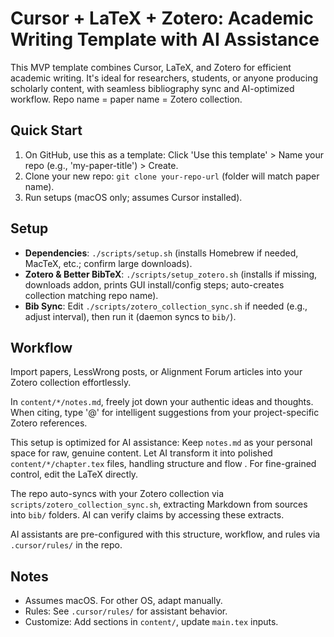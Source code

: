 # Cursor + LaTeX + Zotero: Academic Writing Template with AI Assistance

This MVP template combines Cursor, LaTeX, and Zotero for efficient academic writing. It's ideal for researchers, students, or anyone producing scholarly content, with seamless bibliography sync and AI-optimized workflow. Repo name = paper name = Zotero collection.

## Quick Start
1. On GitHub, use this as a template: Click 'Use this template' > Name your repo (e.g., 'my-paper-title') > Create.
2. Clone your new repo: `git clone your-repo-url` (folder will match paper name).
3. Run setups (macOS only; assumes Cursor installed).

## Setup
- **Dependencies**: `./scripts/setup.sh` (installs Homebrew if needed, MacTeX, etc.; confirm large downloads).
- **Zotero & Better BibTeX**: `./scripts/setup_zotero.sh` (installs if missing, downloads addon, prints GUI install/config steps; auto-creates collection matching repo name).
- **Bib Sync**: Edit `./scripts/zotero_collection_sync.sh` if needed (e.g., adjust interval), then run it (daemon syncs to `bib/`).

## Workflow
Import papers, LessWrong posts, or Alignment Forum articles into your Zotero collection effortlessly.

In `content/*/notes.md`, freely jot down your authentic ideas and thoughts. When citing, type '@' for intelligent suggestions from your project-specific Zotero references.

This setup is optimized for AI assistance: Keep `notes.md` as your personal space for raw, genuine content. Let AI transform it into polished `content/*/chapter.tex` files, handling structure and flow . For fine-grained control, edit the LaTeX directly.

The repo auto-syncs with your Zotero collection via `scripts/zotero_collection_sync.sh`, extracting Markdown from sources into `bib/` folders. AI can verify claims by accessing these extracts.

AI assistants are pre-configured with this structure, workflow, and rules via `.cursor/rules/` in the repo.

## Notes
- Assumes macOS. For other OS, adapt manually.
- Rules: See `.cursor/rules/` for assistant behavior.
- Customize: Add sections in `content/`, update `main.tex` inputs. 